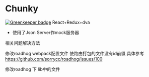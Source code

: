 # Chunky

[![Greenkeeper badge](https://badges.greenkeeper.io/jojoLockLock/Chunky.svg)](https://greenkeeper.io/)
React+Redux+dva

* 使用了Json Server作mock服务器





相关问题解决方法

修改roadhog webpack配置文件 使路由打包的文件没有id前缀
具体参考 https://github.com/sorrycc/roadhog/issues/100

修改roadhog 下 lib中的文件
